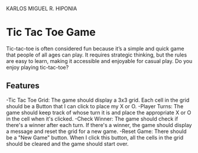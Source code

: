 KARLOS MIGUEL R. HIPONIA

# Tic Tac Toe Game

Tic-tac-toe is often considered fun because it’s a simple and quick game that people of all ages can play. 
It requires strategic thinking, but the rules are easy to learn, making it accessible and enjoyable for casual play. 
Do you enjoy playing tic-tac-toe?

## Features

 -Tic Tac Toe Grid: The game should display a 3x3 grid. Each cell in the grid should be a Button
 that I can click to place my X or O.
 -Player Turns: The game should keep track of whose turn it is and place the appropriate X or O
 in the cell when it's clicked.
 -Check Winner: The game should check if there's a winner after each turn. If there's a winner,
 the game should display a message and reset the grid for a new game.
 -Reset Game: There should be a "New Game" button. When I click this button, all the cells in the
 grid should be cleared and the game should start over.
